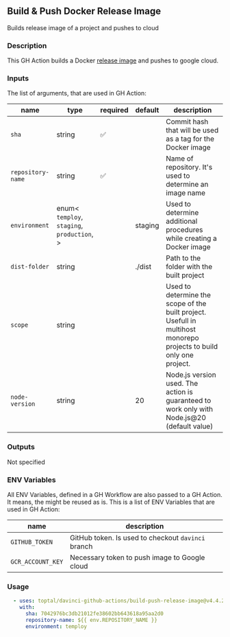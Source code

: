 ## Build & Push Docker Release Image

Builds release image of a project and pushes to cloud

### Description

This GH Action builds a Docker [release image](https://github.com/toptal/davinci/blob/master/packages/ci/src/configs/docker/Dockerfile.gha-deploy) and pushes to google cloud.

### Inputs

The list of arguments, that are used in GH Action:

| name              | type                                                        | required | default | description                                                                                                         |
| ----------------- | ----------------------------------------------------------- | -------- | ------- | ------------------------------------------------------------------------------------------------------------------- |
| `sha`             | string                                                      | ✅        |         | Commit hash that will be used as a tag for the Docker image                                                         |
| `repository-name` | string                                                      | ✅        |         | Name of repository. It's used to determine an image name                                                            |
| `environment`     | enum<<br/>`temploy`,<br/>`staging`,<br/>`production`,<br/>> |          | staging | Used to determine additional procedures while creating a Docker image                                               |
| `dist-folder`     | string                                                      |          | ./dist  | Path to the folder with the built project                                                                           |
| `scope`           | string                                                      |          |         | Used to determine the scope of the built project. Usefull in multihost monorepo projects to build only one project. |
| `node-version`    | string                                                      |          | 20      | Node.js version used. The action is guaranteed to work only with Node.js@20 (default value)                         |

### Outputs

Not specified

### ENV Variables

All ENV Variables, defined in a GH Workflow are also passed to a GH Action. It means, the might be reused as is.
This is a list of ENV Variables that are used in GH Action:

| name              | description                                        |
| ----------------- | -------------------------------------------------- |
| `GITHUB_TOKEN`    | GitHub token. Is used to checkout `davinci` branch |
| `GCR_ACCOUNT_KEY` | Necessary token to push image to Google cloud      |

### Usage

```yaml
  - uses: toptal/davinci-github-actions/build-push-release-image@v4.4.2
    with:
      sha: 7042976bc3db21012fe38602bb643618a95aa2d0
      repository-name: ${{ env.REPOSITORY_NAME }}
      environment: temploy
```
